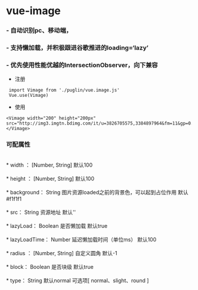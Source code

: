 # vue-image
### - 自动识别pc、移动端，
### - 支持懒加载，并积极跟进谷歌推进的loading=‘lazy’
### - 优先使用性能优越的IntersectionObserver，向下兼容

 - 注册
```
 import Vimage from './puglin/vue.image.js'
 Vue.use(Vimage)
 ```

 - 使用
```
<Vimage width="200" height="200px" src="http://img3.imgtn.bdimg.com/it/u=3826705575,3384897964&fm=11&gp=0.jpg"></Vimage>
```

### 可配属性
<br>
 * width ： [Number, String]   默认100
 <br><br>
 * height ： [Number, String]   默认100
 <br><br>
 * background： String  图片资源loaded之前的背景色，可以起到占位作用   默认#f1f1f1
 <br><br>
 * src： String   资源地址 默认''
 <br><br>
 * lazyLoad： Boolean   是否懒加载 默认true
 <br><br>
 * lazyLoadTime： Number   延迟懒加载时间（单位ms） 默认100
 <br><br>
 * radius ： [Number, String]  自定义圆角  默认-1
 <br><br>
 * block： Boolean   是否块级 默认true
 <br><br>
 * type：  String   默认normal  可选项[ normal、slight、round ]
 <br><br>


